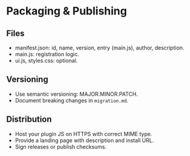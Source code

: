 # Packaging & Publishing

## Files

- manifest.json: id, name, version, entry (main.js), author, description.
- main.js: registration logic.
- ui.js, styles.css: optional.

## Versioning

- Use semantic versioning: MAJOR.MINOR.PATCH.
- Document breaking changes in `migration.md`.

## Distribution

- Host your plugin JS on HTTPS with correct MIME type.
- Provide a landing page with description and install URL.
- Sign releases or publish checksums.
